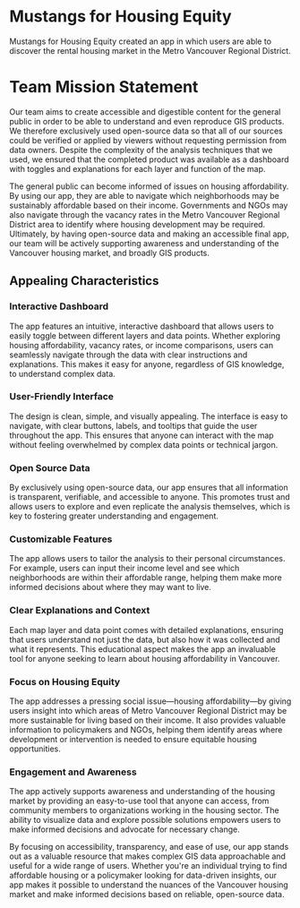 # Mustangs for Housing Equity
Mustangs for Housing Equity created an app in which users are able to discover the rental housing market in the Metro Vancouver Regional District. 

# Team Mission Statement

Our team aims to create accessible and digestible content for the general public in order to be able to understand and even reproduce GIS products. We therefore exclusively used open-source data so that all of our sources could be verified or applied by viewers without requesting permission from data owners. Despite the complexity of the analysis techniques that we used, we ensured that the completed product was available as a dashboard with toggles and explanations for each layer and function of the map. 

The general public can become informed of issues on housing affordability. By using our app, they are able to navigate which neighborhoods may be sustainably affordable based on their income. Governments and NGOs may also navigate through the vacancy rates in the Metro Vancouver Regional District area to identify where housing development may be required. Ultimately, by having open-source data and making an accessible final app, our team will be actively supporting awareness and understanding of the Vancouver housing market, and broadly GIS products.

## Appealing Characteristics

### Interactive Dashboard
The app features an intuitive, interactive dashboard that allows users to easily toggle between different layers and data points. Whether exploring housing affordability, vacancy rates, or income comparisons, users can seamlessly navigate through the data with clear instructions and explanations. This makes it easy for anyone, regardless of GIS knowledge, to understand complex data.

### User-Friendly Interface
The design is clean, simple, and visually appealing. The interface is easy to navigate, with clear buttons, labels, and tooltips that guide the user throughout the app. This ensures that anyone can interact with the map without feeling overwhelmed by complex data points or technical jargon.

### Open Source Data
By exclusively using open-source data, our app ensures that all information is transparent, verifiable, and accessible to anyone. This promotes trust and allows users to explore and even replicate the analysis themselves, which is key to fostering greater understanding and engagement.

### Customizable Features
The app allows users to tailor the analysis to their personal circumstances. For example, users can input their income level and see which neighborhoods are within their affordable range, helping them make more informed decisions about where they may want to live.

### Clear Explanations and Context
Each map layer and data point comes with detailed explanations, ensuring that users understand not just the data, but also how it was collected and what it represents. This educational aspect makes the app an invaluable tool for anyone seeking to learn about housing affordability in Vancouver.

### Focus on Housing Equity
The app addresses a pressing social issue—housing affordability—by giving users insight into which areas of Metro Vancouver Regional District may be more sustainable for living based on their income. It also provides valuable information to policymakers and NGOs, helping them identify areas where development or intervention is needed to ensure equitable housing opportunities.

### Engagement and Awareness
The app actively supports awareness and understanding of the housing market by providing an easy-to-use tool that anyone can access, from community members to organizations working in the housing sector. The ability to visualize data and explore possible solutions empowers users to make informed decisions and advocate for necessary change.

By focusing on accessibility, transparency, and ease of use, our app stands out as a valuable resource that makes complex GIS data approachable and useful for a wide range of users. Whether you're an individual trying to find affordable housing or a policymaker looking for data-driven insights, our app makes it possible to understand the nuances of the Vancouver housing market and make informed decisions based on reliable, open-source data.
